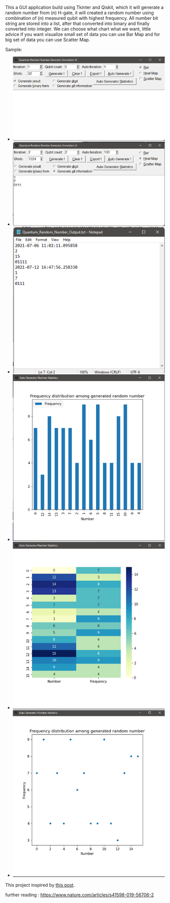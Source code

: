 This a GUI application build using Tkinter and Qiskit, which it will generate a random number from (n) H-gate,
it will created a random number using combination of (n) measured qubit with highest frequency.
All number bit string are stored into a list, after that converted into binary and finally converted into integer.
We can choose what chart what we want, little advice if you want visualize small set of data you can use Bar Map and for big set of data you can use Scatter Map.

Sample:
* ![UI](img\main_app.png)
* ![result](img\result_app.png)
* ![export_sample](img\export_sample.png)
* ![bar_chart](img\sample_bar_chart.png)
* ![heatmap_chart](img\sample_heatmap_chart.png)
* ![scatter_chart](img\sample_scattermap_chart.png)

This project inspired by [this post](https://blog.red-badger.com/2018/9/24/generate-true-random-numbers-with-a-quantum-computer).

further reading :
https://www.nature.com/articles/s41598-019-56706-2